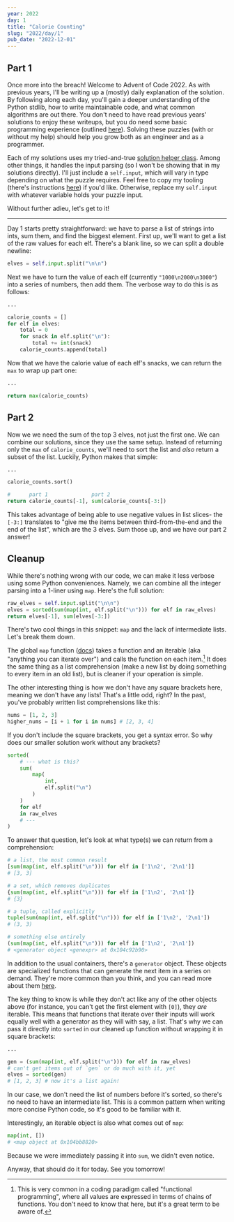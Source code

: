 ```yaml
---
year: 2022
day: 1
title: "Calorie Counting"
slug: "2022/day/1"
pub_date: "2022-12-01"
---
```


## Part 1

Once more into the breach! Welcome to Advent of Code 2022. As with previous years, I'll be writing up a (mostly) daily explanation of the solution. By following along each day, you'll gain a deeper understanding of the Python stdlib, how to write maintainable code, and what common algorithms are out there. You don't need to have read previous years' solutions to enjoy these writeups, but you do need some basic programming experience (outlined [here](https://github.com/xavdid/advent-of-code/tree/main/solutions#audience)). Solving these puzzles (with or without my help) should help you grow both as an engineer and as a programmer.

Each of my solutions uses my tried-and-true [solution helper class](https://github.com/xavdid/advent-of-code/blob/main/solutions/base.py). Among other things, it handles the input parsing (so I won't be showing that in my solutions directly). I'll just include a `self.input`, which will vary in type depending on what the puzzle requires. Feel free to copy my tooling (there's instructions [here](https://github.com/xavdid/advent-of-code)) if you'd like. Otherwise, replace my `self.input` with whatever variable holds your puzzle input.

Without further adieu, let's get to it!

---

Day 1 starts pretty straightforward: we have to parse a list of strings into ints, sum them, and find the biggest element. First up, we'll want to get a list of the raw values for each elf. There's a blank line, so we can split a double newline:

```py
elves = self.input.split("\n\n")
```

Next we have to turn the value of each elf (currently `"1000\n2000\n3000"`) into a series of numbers, then add them. The verbose way to do this is as follows:

```py
...

calorie_counts = []
for elf in elves:
    total = 0
    for snack in elf.split("\n"):
        total += int(snack)
    calorie_counts.append(total)
```

Now that we have the calorie value of each elf's snacks, we can return the `max` to wrap up part one:

```py
...

return max(calorie_counts)
```

## Part 2

Now we we need the sum of the top 3 elves, not just the first one. We can combine our solutions, since they use the same setup. Instead of returning only the `max` of `calorie_counts`, we'll need to sort the list and _also_ return a subset of the list. Luckily, Python makes that simple:

```py
...

calorie_counts.sort()

#      part 1              part 2
return calorie_counts[-1], sum(calorie_counts[-3:])
```

This takes advantage of being able to use negative values in list slices- the `[-3:]` translates to "give me the items between third-from-the-end and the end of the list", which are the 3 elves. Sum those up, and we have our part 2 answer!

## Cleanup

While there's nothing wrong with our code, we can make it less verbose using some Python conveniences. Namely, we can combine all the integer parsing into a 1-liner using `map`. Here's the full solution:

```py
raw_elves = self.input.split("\n\n")
elves = sorted(sum(map(int, elf.split("\n"))) for elf in raw_elves)
return elves[-1], sum(elves[-3:])
```

There's two cool things in this snippet: `map` and the lack of intermediate lists. Let's break them down.

The global `map` function ([docs](https://docs.python.org/3.11/library/functions.html#map)) takes a function and an iterable (aka "anything you can iterate over") and calls the function on each item.[^1] It does the same thing as a list comprehension (make a new list by doing something to every item in an old list), but is cleaner if your operation is simple.

The other interesting thing is how we don't have any square brackets here, meaning we don't have any lists! That's a little odd, right? In the past, you've probably written list comprehensions like this:

```py
nums = [1, 2, 3]
higher_nums = [i + 1 for i in nums] # [2, 3, 4]
```

If you don't include the square brackets, you get a syntax error. So why does our smaller solution work without any brackets?

```py
sorted(
    # --- what is this?
    sum(
        map(
            int,
            elf.split("\n")
        )
    )
    for elf
    in raw_elves
    # ---
)
```

To answer that question, let's look at what type(s) we can return from a comprehension:

```py
# a list, the most common result
[sum(map(int, elf.split("\n"))) for elf in ['1\n2', '2\n1']]
# [3, 3]

# a set, which removes duplicates
{sum(map(int, elf.split("\n"))) for elf in ['1\n2', '2\n1']}
# {3}

# a tuple, called explicitly
tuple(sum(map(int, elf.split("\n"))) for elf in ['1\n2', '2\n1'])
# (3, 3)

# something else entirely
(sum(map(int, elf.split("\n"))) for elf in ['1\n2', '2\n1'])
# <generator object <genexpr> at 0x104c92b90>
```

In addition to the usual containers, there's a `generator` object. These objects are specialized functions that can generate the next item in a series on demand. They're more common than you think, and you can read more about them [here](https://realpython.com/introduction-to-python-generators/#building-generators-with-generator-expressions).

The key thing to know is while they don't act like any of the other objects above (for instance, you can't get the first element with `[0]`), they _are_ iterable. This means that functions that iterate over their inputs will work equally well with a generator as they will with say, a list. That's why we can pass it directly into `sorted` in our cleaned up function without wrapping it in square brackets:

```py
...

gen = (sum(map(int, elf.split("\n"))) for elf in raw_elves)
# can't get items out of `gen` or do much with it, yet
elves = sorted(gen)
# [1, 2, 3] # now it's a list again!
```

In our case, we don't need the list of numbers before it's sorted, so there's no need to have an intermediate list. This is a common pattern when writing more concise Python code, so it's good to be familiar with it.

Interestingly, an iterable object is also what comes out of `map`:

```py
map(int, [])
# <map object at 0x104bb8820>
```

Because we were immediately passing it into `sum`, we didn't even notice.

Anyway, that should do it for today. See you tomorrow!

[^1]: This is very common in a coding paradigm called "functional programming", where all values are expressed in terms of chains of functions. You don't need to know that here, but it's a great term to be aware of.
